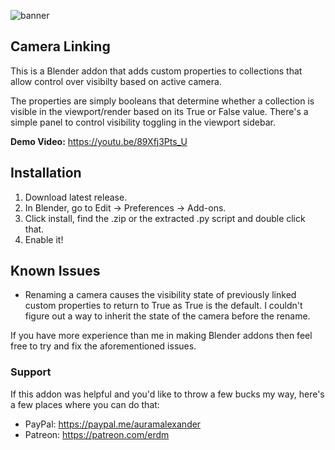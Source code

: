 ![banner](https://github.com/Auram/cameralinking/assets/7597586/04d77d38-14ee-4695-bac1-24cd4bdf7e7b)
## Camera Linking

This is a Blender addon that adds custom properties to collections that allow control over visibilty based on active camera.

The properties are simply booleans that determine whether a collection is visible in the viewport/render based on its True or False value. There's a simple panel to control visibility toggling in the viewport sidebar.

**Demo Video:** https://youtu.be/89Xfj3Pts_U

## Installation

1. Download latest release.
2. In Blender, go to Edit -> Preferences -> Add-ons.
3. Click install, find the .zip or the extracted .py script and double click that.
4. Enable it!

## Known Issues

- Renaming a camera causes the visibility state of previously linked custom properties to return to True as True is the default. I couldn't figure out a way to inherit the state of the camera before the rename.

If you have more experience than me in making Blender addons then feel free to try and fix the aforementioned issues.

### Support

If this addon was helpful and you'd like to throw a few bucks my way, here's a few places where you can do that:
- PayPal: https://paypal.me/auramalexander
- Patreon: https://patreon.com/erdm
